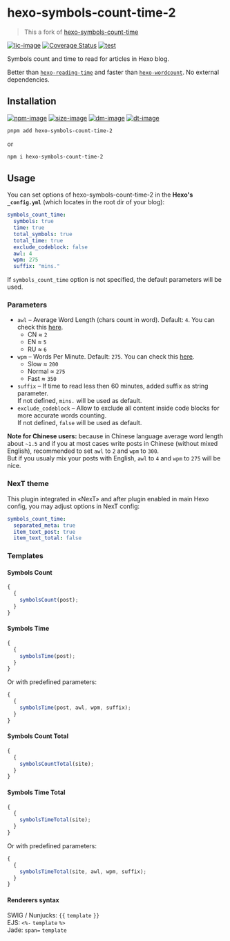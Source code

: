 # hexo-symbols-count-time-2

> This a fork of [hexo-symbols-count-time](https://github.com/theme-next/hexo-symbols-count-time)

[![lic-image]](LICENSE)
[![Coverage Status](https://coveralls.io/repos/github/uiolee/hexo-symbols-count-time-2/badge.svg?branch=main)](https://coveralls.io/github/uiolee/hexo-symbols-count-time-2?branch=main)
[![test](https://github.com/uiolee/hexo-symbols-count-time-2/actions/workflows/ci.yml/badge.svg?branch=main)](https://github.com/uiolee/hexo-symbols-count-time-2/actions/workflows/ci.yml)

Symbols count and time to read for articles in Hexo blog.

Better than [`hexo-reading-time`](https://github.com/ierhyna/hexo-reading-time) and faster than [`hexo-wordcount`](https://github.com/willin/hexo-wordcount). No external dependencies.

## Installation

[![npm-image]][npm-url]
[![size-image]][npm-url]
[![dm-image]][npm-url]
[![dt-image]][npm-url]

```sh
pnpm add hexo-symbols-count-time-2
```

or

```sh
npm i hexo-symbols-count-time-2
```

## Usage

You can set options of hexo-symbols-count-time-2 in the **Hexo's `_config.yml`** (which locates in the root dir of your blog):

```yml
symbols_count_time:
  symbols: true
  time: true
  total_symbols: true
  total_time: true
  exclude_codeblock: false
  awl: 4
  wpm: 275
  suffix: "mins."
```

If `symbols_count_time` option is not specified, the default parameters will be used.

### Parameters

- `awl` – Average Word Length (chars count in word). Default: `4`. You can check this [here](https://charactercounttool.com).
  - CN &asymp; `2`
  - EN &asymp; `5`
  - RU &asymp; `6`
- `wpm` – Words Per Minute. Default: `275`. You can check this [here](https://wordcounter.net).
  - Slow &asymp; `200`
  - Normal &asymp; `275`
  - Fast &asymp; `350`
- `suffix` – If time to read less then 60 minutes, added suffix as string parameter.\
  If not defined, `mins.` will be used as default.
- `exclude_codeblock` – Allow to exclude all content inside code blocks for more accurate words counting.\
  If not defined, `false` will be used as default.

**Note for Chinese users:** because in Chinese language average word length about `~1.5` and if you at most cases write posts in Chinese (without mixed English), recommended to set `awl` to `2` and `wpm` to `300`.\
But if you usualy mix your posts with English, `awl` to `4` and `wpm` to `275` will be nice.

### NexT theme

This plugin integrated in «NexT» and after plugin enabled in main Hexo config, you may adjust options in NexT config:

```yml
symbols_count_time:
  separated_meta: true
  item_text_post: true
  item_text_total: false
```

### Templates

#### Symbols Count

```js
{
  {
    symbolsCount(post);
  }
}
```

#### Symbols Time

```js
{
  {
    symbolsTime(post);
  }
}
```

Or with predefined parameters:

```js
{
  {
    symbolsTime(post, awl, wpm, suffix);
  }
}
```

#### Symbols Count Total

```js
{
  {
    symbolsCountTotal(site);
  }
}
```

#### Symbols Time Total

```js
{
  {
    symbolsTimeTotal(site);
  }
}
```

Or with predefined parameters:

```js
{
  {
    symbolsTimeTotal(site, awl, wpm, suffix);
  }
}
```

#### Renderers syntax

SWIG / Nunjucks: `{{` `template` `}}`\
EJS: `<%-` `template` `%>`\
Jade: `span=` `template`

[npm-image]: https://img.shields.io/npm/v/hexo-symbols-count-time-2?style=flat-square
[hexo-image]: https://img.shields.io/badge/hexo-%3E%3D%206.0-blue?style=flat-square
[node-image]: https://img.shields.io/node/v/hexo-symbols-count-time-2?style=flat-square
[cover-image]: https://img.shields.io/coveralls/uiolee/hexo-symbols-count-time-2/main?style=flat-square
[lic-image]: https://img.shields.io/npm/l/hexo-symbols-count-time-2?style=flat-square
[size-image]: https://img.shields.io/github/languages/code-size/uiolee/hexo-symbols-count-time-2?style=flat-square
[dm-image]: https://img.shields.io/npm/dm/hexo-symbols-count-time-2?style=flat-square
[dt-image]: https://img.shields.io/npm/dt/hexo-symbols-count-time-2?style=flat-square
[npm-url]: https://www.npmjs.com/package/hexo-symbols-count-time-2
[node-url]: https://nodejs.org/en/download/releases
[hexo-url]: https://hexo.io
[cover-url]: https://coveralls.io/github/uiolee/hexo-symbols-count-time-2?branch=main "Coverage of Tests"
